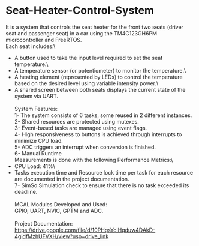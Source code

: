 # Seat-Heater-Control-System

It is a system that controls the seat heater for the front two seats (driver seat and passenger seat) in a car using the TM4C123GH6PM microcontroller and FreeRTOS.\
Each seat includes:\
- A button used to take the input level required to set the seat temperature.\
- A temperature sensor (or potentiometer) to monitor the temperature.\
- A heating element (represented by LEDs) to control the temperature based on the desired level using variable intensity power.\
- A shared screen between both seats displays the current state of the system via UART.\
\
System Features:\
1- The system consists of 6 tasks, some reused in 2 different instances.\
2- Shared resources are protected using mutexes.\
3- Event-based tasks are managed using event flags.\
4- High responsiveness to buttons is achieved through interrupts to minimize CPU load.\
5- ADC triggers an interrupt when conversion is finished.\
6- Manual Runtime\
Measurements is done with the following Performance Metrics:\
- CPU Load: 41%\
- Tasks execution time and Resource lock time per task for each resource are documented in the project documentation.\
7- SimSo Simulation check to ensure that there is no task exceeded its deadline.\
\
MCAL Modules Developed and Used:\
GPIO, UART, NVIC, GPTM and ADC.\
\
Project Documentation: https://drive.google.com/file/d/10PHqsYcIHqduw4DAkD-4gidfMzhUFVXH/view?usp=drive_link
